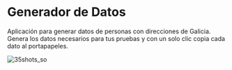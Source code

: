 # Generador de Datos

Aplicación para generar datos de personas con direcciones de Galicia.
Genera los datos necesarios para tus pruebas y con un solo clic copia cada dato al portapapeles.

![35shots_so](https://github.com/SVarelaRamos/GeneradorPerfilesApp/assets/46057424/09d65cd6-24b6-4572-b574-0e1037ca11f7)

